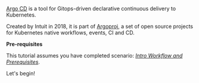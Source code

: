 [Argo CD](https://argoproj.github.io/argo-cd) is a tool for Gitops-driven declarative continuous delivery to Kubernetes.

Created by Intuit in 2018, it is part of [Argoproj](https://argoproj.github.io), a set of open source projects for Kubernetes native workflows, events, CI and CD.

**Pre-requisites**

This tutorial assumes you have completed scenario: [_Intro Workflow and Prerequisites_](https://www.katacoda.com/springone-tour-2020-cicd/scenarios/1-intro-workflow).


Let's begin!
